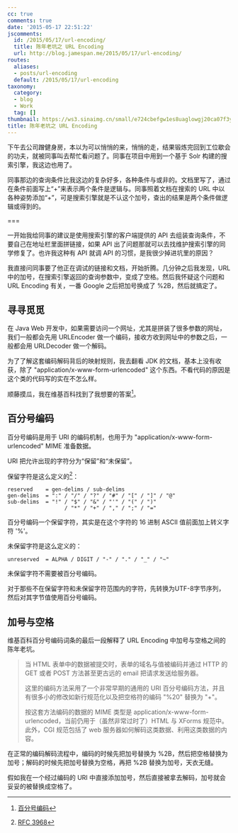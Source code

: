 ```yaml
---
cc: true
comments: true
date: '2015-05-17 22:51:22'
jscomments:
  id: /2015/05/17/url-encoding/
  title: 陈年老坑之 URL Encoding
  url: http://blog.jamespan.me/2015/05/17/url-encoding/
routes:
  aliases:
  - posts/url-encoding
  default: /2015/05/17/url-encoding
taxonomy:
  category:
  - blog
  - Work
  tag: []
thumbnail: https://ws3.sinaimg.cn/small/e724cbefgw1es8uaglowgj20ca07f3yz.jpg
title: 陈年老坑之 URL Encoding
---
```


下午去公司蹭健身房，本以为可以悄悄的来，悄悄的走，结果锻炼完回到工位歇会的功夫，就被同事叫去帮忙看问题了。同事在项目中用到一个基于 Solr 构建的搜索引擎，我这边也用了。

同事那边的查询条件比我这边的复杂好多，各种条件与或非的。文档里写了，通过在条件前面写上“+”来表示两个条件是逻辑与。同事照着文档在搜索的 URL 中以各种姿势添加“+”，可是搜索引擎就是不认这个加号，查出的结果是两个条件做逻辑或得到的。

===



一开始我给同事的建议是使用搜索引擎的客户端提供的 API 去组装查询条件，不要自己在地址栏里面拼链接，如果 API 出了问题那就可以去找维护搜索引擎的同学修复了。也许我这种有 API 就调 API 的习惯，是我很少掉进坑里的原因？

我直接问同事要了他正在调试的链接和文档，开始折腾。几分钟之后我发现，URL 中的加号，在搜索引擎返回的查询参数中，变成了空格。然后我怀疑这个问题和 URL Encoding 有关，一番 Google 之后把加号换成了 %2B，然后就搞定了。

## 寻寻觅觅 ##

在 Java Web 开发中，如果需要访问一个网址，尤其是拼装了很多参数的网址，我们一般都会先用 URLEncoder 做一个编码，接收方收到网址中的参数之后，一般都会用 URLDecoder 做一个解码。

为了了解这套编码解码背后的映射规则，我去翻看 JDK 的文档，基本上没有收获，除了 "application/x-www-form-urlencoded" 这个东西。不看代码的原因是这个类的代码写的实在不怎么样。

顺藤摸瓜，我在维基百科找到了我想要的答案[^1]。

[^1]: [百分号编码][1]

## 百分号编码 ##

百分号编码是用于 URI 的编码机制，也用于为 "application/x-www-form-urlencoded" MIME 准备数据。

URI 把允许出现的字符分为“保留”和“未保留”。

保留字符是这么定义的[^2]：

[^2]: [RFC 3968][2]

```
reserved    = gen-delims / sub-delims
gen-delims  = ":" / "/" / "?" / "#" / "[" / "]" / "@"
sub-delims  = "!" / "$" / "&" / "'" / "(" / ")"
                  / "*" / "+" / "," / ";" / "="
```

百分号编码一个保留字符，其实是在这个字符的 16 进制 ASCII 值前面加上转义字符 '%'。

未保留字符是这么定义的：

```
unreserved  = ALPHA / DIGIT / "-" / "." / "_" / "~"
```

未保留字符不需要被百分号编码。

对于那些不在保留字符和未保留字符范围内的字符，先转换为UTF-8字节序列，然后对其字节值使用百分号编码。

## 加号与空格 ##

维基百科百分号编码词条的最后一段解释了 URL Encoding 中加号与空格之间的陈年老坑。

> 当 HTML 表单中的数据被提交时，表单的域名与值被编码并通过 HTTP 的 GET 或者 POST 方法甚至更古远的 email 把请求发送给服务器。
>
> 这里的编码方法采用了一个非常早期的通用的 URI 百分号编码方法，并且有很多小的修改如新行规范化以及把空格符的编码 "%20" 替换为 "+"。
>
> 按这套方法编码的数据的 MIME 类型是 application/x-www-form-urlencoded，当前仍用于（虽然非常过时了）HTML 与 XForms 规范中。此外，CGI 规范包括了 web 服务器如何解码这类数据、利用这类数据的内容。

在正常的编码解码流程中，编码的时候先把加号替换为 %2B，然后把空格替换为加号；解码的时候先把加号替换为空格，再把 %2B 替换为加号，天衣无缝。

假如我在一个经过编码的 URI 中直接添加加号，然后直接被拿去解码，加号就会妥妥的被替换成空格了。


[1]: http://zh.wikipedia.org/wiki/百分号编码
[2]: http://tools.ietf.org/html/rfc3986#section-2.2